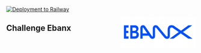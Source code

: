 [![Deployment to Railway](https://github.com/williamkoller/challenge-ebanx/actions/workflows/deployment.yml/badge.svg)](https://github.com/williamkoller/challenge-ebanx/actions/workflows/deployment.yml)

<img src="/images/log-ebanx.png" alt="Ebanx" title="Ebanx" height="80" width="200" align="right"/>

## Challenge Ebanx
